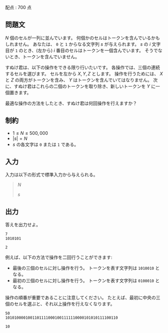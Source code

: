 配点 : $700$ 点

## 問題文

$N$ 個のセルが一列に並んでいます。
何個かのセルはトークンを含んでいるかもしれません。
あなたは、 `0` と `1` からなる文字列 $s$ が与えられます。
$s$ の $i$ 文字目が `1` のとき、(左から) $i$ 番目のセルはトークンを一個含んでいます。
そうでないとき、トークンを含んでいません。

すぬけ君は、以下の操作をできる限り行いたいです。
各操作では、三個の連続するセルを選びます。
セルを左から $X, Y, Z$ とします。
操作を行うためには、 $X$ と $Z$ の両方がトークンを含み、 $Y$ はトークンを含んでいてはなりません。
次に、すぬけ君はこれらの二個のトークンを取り除き、新しいトークンを $Y$ に一個置きます。

最適な操作の方法をしたとき、すぬけ君は何回操作を行えますか？

## 制約

- $1 \leq N \leq 500,000$
- $|s| = N$
- $s$ の各文字は `0` または `1` である。

## 入力

入力は以下の形式で標準入力から与えられる。

> $N$
> 
> $s$

## 出力

答えを出力せよ。

```input1
7
1010101
```

```output1
2
```

例えば、以下の方法で操作を二回行うことができます:

- 最後の三個のセルに対し操作を行う。 トークンを表す文字列は `1010010` となる。
- 最初の三個のセルに対し操作を行う。 トークンを表す文字列は `0100010` となる。

操作の順番が重要であることに注意してください。
たとえば、最初に中央の三個のセルを選ぶと、それ以上操作を行えなくなります。

```input2
50
10101000010011011110001001111110000101010111100110
```

```output2
10
```